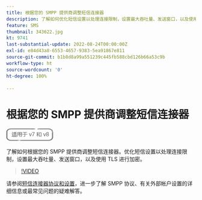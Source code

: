 ```yaml
---
title: 根据您的 SMPP 提供商调整短信连接器
description: 了解如何优化短信设置以处理连接限制，设置最大吞吐量、发送窗口，以及使用 TLS 进行加密。
feature: SMS
thumbnail: 343622.jpg
kt: 9741
last-substantial-update: 2022-08-24T00:00:00Z
exl-id: e84d43a8-6553-4657-9383-5ea91867e811
source-git-commit: b1b8d8a99a551239c445fb588cbd126b66a53c9b
workflow-type: ht
source-wordcount: '0'
ht-degree: 100%

---
```


# 根据您的 SMPP 提供商调整短信连接器

![适用于 V7、V8](../assets/V7-V8-stamp.png)

了解如何根据您的 SMPP 提供商调整短信连接器。优化短信设置以处理连接限制，设置最大吞吐量、发送窗口，以及使用 TLS 进行加密。

>[!VIDEO](https://video.tv.adobe.com/v/343622?quality=12&learn=on)

请参阅[短信连接器协议和设置](https://experienceleague.adobe.com/docs/campaign-classic/using/sending-messages/sending-messages-on-mobiles/sms-protocol.html?lang=zh-Hans#sending-messages)，进一步了解 SMPP 协议、有关外部帐户设置的详细信息或最常见问题的疑难解答。
